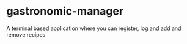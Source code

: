 # gastronomic-manager
A terminal based application where you can register, log and add and remove recipes
